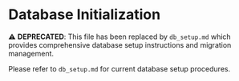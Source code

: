 # Database Initialization

⚠️ **DEPRECATED**: This file has been replaced by `db_setup.md` which provides comprehensive database setup instructions and migration management.

Please refer to `db_setup.md` for current database setup procedures.